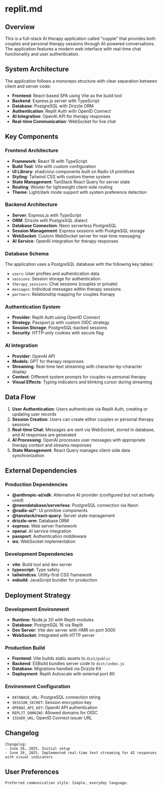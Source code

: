 # replit.md

## Overview

This is a full-stack AI therapy application called "cupple" that provides both couples and personal therapy sessions through AI-powered conversations. The application features a modern web interface with real-time chat functionality and user authentication.

## System Architecture

The application follows a monorepo structure with clear separation between client and server code:

- **Frontend**: React-based SPA using Vite as the build tool
- **Backend**: Express.js server with TypeScript
- **Database**: PostgreSQL with Drizzle ORM
- **Authentication**: Replit Auth with OpenID Connect
- **AI Integration**: OpenAI API for therapy responses
- **Real-time Communication**: WebSocket for live chat

## Key Components

### Frontend Architecture
- **Framework**: React 18 with TypeScript
- **Build Tool**: Vite with custom configuration
- **UI Library**: shadcn/ui components built on Radix UI primitives
- **Styling**: Tailwind CSS with custom theme system
- **State Management**: TanStack React Query for server state
- **Routing**: Wouter for lightweight client-side routing
- **Theme**: Light/dark mode support with system preference detection

### Backend Architecture
- **Server**: Express.js with TypeScript
- **ORM**: Drizzle with PostgreSQL dialect
- **Database Connection**: Neon serverless PostgreSQL
- **Session Management**: Express sessions with PostgreSQL storage
- **WebSocket**: Custom WebSocket server for real-time messaging
- **AI Service**: OpenAI integration for therapy responses

### Database Schema
The application uses a PostgreSQL database with the following key tables:
- `users`: User profiles and authentication data
- `sessions`: Session storage for authentication
- `therapy_sessions`: Chat sessions (couples or private)
- `messages`: Individual messages within therapy sessions
- `partners`: Relationship mapping for couples therapy

### Authentication System
- **Provider**: Replit Auth using OpenID Connect
- **Strategy**: Passport.js with custom OIDC strategy
- **Session Storage**: PostgreSQL-backed sessions
- **Security**: HTTP-only cookies with secure flag

### AI Integration
- **Provider**: OpenAI API
- **Models**: GPT for therapy responses
- **Streaming**: Real-time text streaming with character-by-character display
- **Context**: Different system prompts for couples vs personal therapy
- **Visual Effects**: Typing indicators and blinking cursor during streaming

## Data Flow

1. **User Authentication**: Users authenticate via Replit Auth, creating or updating user records
2. **Session Creation**: Users can create either couples or personal therapy sessions
3. **Real-time Chat**: Messages are sent via WebSocket, stored in database, and AI responses are generated
4. **AI Processing**: OpenAI processes user messages with appropriate therapy context and streams responses
5. **State Management**: React Query manages client-side data synchronization

## External Dependencies

### Production Dependencies
- **@anthropic-ai/sdk**: Alternative AI provider (configured but not actively used)
- **@neondatabase/serverless**: PostgreSQL connection via Neon
- **@radix-ui/***: UI primitive components
- **@tanstack/react-query**: Server state management
- **drizzle-orm**: Database ORM
- **express**: Web server framework
- **openai**: AI service integration
- **passport**: Authentication middleware
- **ws**: WebSocket implementation

### Development Dependencies
- **vite**: Build tool and dev server
- **typescript**: Type safety
- **tailwindcss**: Utility-first CSS framework
- **esbuild**: JavaScript bundler for production

## Deployment Strategy

### Development Environment
- **Runtime**: Node.js 20 with Replit modules
- **Database**: PostgreSQL 16 via Replit
- **Dev Server**: Vite dev server with HMR on port 5000
- **WebSocket**: Integrated with HTTP server

### Production Build
- **Frontend**: Vite builds static assets to `dist/public`
- **Backend**: ESBuild bundles server code to `dist/index.js`
- **Database**: Migrations handled via Drizzle Kit
- **Deployment**: Replit Autoscale with external port 80

### Environment Configuration
- `DATABASE_URL`: PostgreSQL connection string
- `SESSION_SECRET`: Session encryption key
- `OPENAI_API_KEY`: OpenAI API authentication
- `REPLIT_DOMAINS`: Allowed domains for OIDC
- `ISSUER_URL`: OpenID Connect issuer URL

## Changelog

```
Changelog:
- June 26, 2025. Initial setup
- June 26, 2025. Implemented real-time text streaming for AI responses with visual indicators
```

## User Preferences

```
Preferred communication style: Simple, everyday language.
```